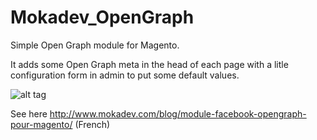 Mokadev_OpenGraph
=================

Simple Open Graph module for Magento.

It adds some Open Graph meta in the head of each page with a litle configuration form in admin to put some default values.

![alt tag](http://www.mokadev.com/wp-content/uploads/2014/11/configuration-magento-opengrah.jpg)

See here http://www.mokadev.com/blog/module-facebook-opengraph-pour-magento/ (French)
